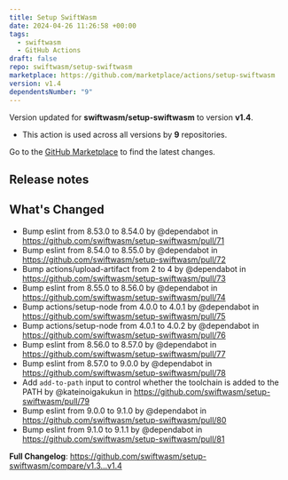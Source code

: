 ```yaml
---
title: Setup SwiftWasm
date: 2024-04-26 11:26:58 +00:00
tags:
  - swiftwasm
  - GitHub Actions
draft: false
repo: swiftwasm/setup-swiftwasm
marketplace: https://github.com/marketplace/actions/setup-swiftwasm
version: v1.4
dependentsNumber: "9"
---
```



Version updated for **swiftwasm/setup-swiftwasm** to version **v1.4**.
- This action is used across all versions by **9** repositories.

Go to the [GitHub Marketplace](https://github.com/marketplace/actions/setup-swiftwasm) to find the latest changes.

## Release notes

## What's Changed
* Bump eslint from 8.53.0 to 8.54.0 by @dependabot in https://github.com/swiftwasm/setup-swiftwasm/pull/71
* Bump eslint from 8.54.0 to 8.55.0 by @dependabot in https://github.com/swiftwasm/setup-swiftwasm/pull/72
* Bump actions/upload-artifact from 2 to 4 by @dependabot in https://github.com/swiftwasm/setup-swiftwasm/pull/73
* Bump eslint from 8.55.0 to 8.56.0 by @dependabot in https://github.com/swiftwasm/setup-swiftwasm/pull/74
* Bump actions/setup-node from 4.0.0 to 4.0.1 by @dependabot in https://github.com/swiftwasm/setup-swiftwasm/pull/75
* Bump actions/setup-node from 4.0.1 to 4.0.2 by @dependabot in https://github.com/swiftwasm/setup-swiftwasm/pull/76
* Bump eslint from 8.56.0 to 8.57.0 by @dependabot in https://github.com/swiftwasm/setup-swiftwasm/pull/77
* Bump eslint from 8.57.0 to 9.0.0 by @dependabot in https://github.com/swiftwasm/setup-swiftwasm/pull/78
* Add `add-to-path` input to control whether the toolchain is added to the PATH by @kateinoigakukun in https://github.com/swiftwasm/setup-swiftwasm/pull/79
* Bump eslint from 9.0.0 to 9.1.0 by @dependabot in https://github.com/swiftwasm/setup-swiftwasm/pull/80
* Bump eslint from 9.1.0 to 9.1.1 by @dependabot in https://github.com/swiftwasm/setup-swiftwasm/pull/81


**Full Changelog**: https://github.com/swiftwasm/setup-swiftwasm/compare/v1.3...v1.4

